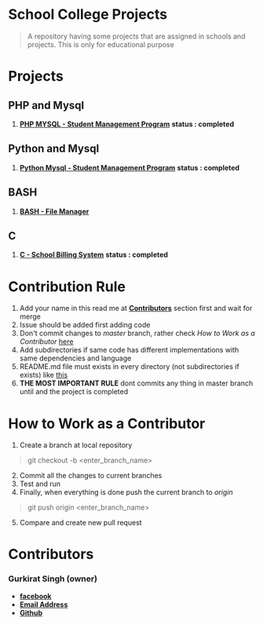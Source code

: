 # School College Projects
> A repository having some projects that are assigned in schools and projects. This is only for educational purpose

# Projects
## PHP and Mysql
1. [**PHP MYSQL - Student Management Program**](https://github.com/tbhaxor/school_college_projects/tree/master/STUDENT_MANAGEMENT_IN_PHP_MYSQL) **status : completed**
## Python and Mysql
1. [**Python Mysql - Student Management Program**](https://github.com/tbhaxor/school_college_projects/tree/master/STUDENT_MANAGEMENT_IN_PYTHON) **status : completed**
## BASH  
1. [**BASH - File Manager**](https://github.com/tbhaxor/school_college_projects/tree/master/FILE_MANAGER_IN_BASH)
## C
1. [**C - School Billing System**](https://github.com/tbhaxor/school_college_projects/tree/master/C_SCHOOL_BILLING_PROGRAM) **status : completed**

# Contribution Rule
1. Add your name in this read me at [**Contributors**](#contributors) section first and wait for merge
2. Issue should be added first adding code
3. Don't commit changes to _master_ branch, rather check _How to Work as a Contributor_ [here](#how-to-work-as-a-contributor)
4. Add subdirectories if same code has different implementations with same dependencies and language
5. README.md file must exists in every directory (not subdirectories if exists) like [this](https://github.com/tbhaxor/school_college_projects/blob/master/STUDENT_MANAGEMENT_IN_PHP_MYSQL/README.md)
6. **THE MOST IMPORTANT RULE** dont commits any thing in master branch until and the project is completed

# How to Work as a Contributor
1. Create a branch at local repository
> git checkout -b <enter_branch_name>

2. Commit all the changes to current branches
3. Test and run
4. Finally, when everything is done push the current branch to _origin_
> git push origin <enter_branch_name>

5. Compare and create new pull request
# Contributors
### Gurkirat Singh (owner)
+ [**facebook**](https://facebook.com/gurkirat.py)
+ [**Email Address**](mailto:tbhaxor@gmail.com)
+ [**Github**](https://github.com/tbhaxor)
